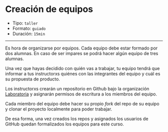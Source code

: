# Creación de equipos

* Tipo: `taller`
* Formato: `guiado`
* Duración: `15min`

***

Es hora de organizarse por equipos. Cada equipo debe estar formado por dos
alumnas. En caso de ser impares se podrá hacer algún equipo de tres alumnas.

Una vez que hayas decidido con quién vas a trabajar, tu equipo tendrá que
informar a tus instructorxs quiénes con las integrantes del equipo y cuál es su
propuesta de producto.

Los instructorxs crearán un repositorio en Github bajo la organización
[Laboratoria](https://github.com/Laboratoria) y asignarán permisos de escritura
a los miembros del equipo.

Cada miembro del equipo debe hacer su propio _fork_ del repo de su equipo y
clonar el proyecto localmente para poder trabajar.

De esa forma, una vez creados los repos y asignados los usuarios de GitHub
quedan formalizados los equipos para este curso.
